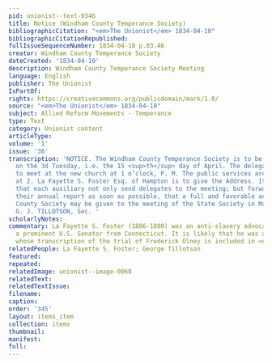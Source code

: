 ```yaml
---
pid: unionist--text-0346
title: Notice (Windham County Temperance Society)
bibliographicCitation: "<em>The Unionist</em> 1834-04-10"
bibliographicCitationRepublished: 
fullIssueSequenceNumber: 1834-04-10 p.03.46
creator: Windham County Temperance Society
dateCreated: '1834-04-10'
description: Windham County Temperance Society Meeting
language: English
publisher: The Unionist
IsPartOf: 
rights: https://creativecommons.org/publicdomain/mark/1.0/
source: "<em>The Unionist</em> 1834-04-10"
subject: Allied Reform Movements - Temperance
type: Text
category: Unionist content
articleType: 
volume: '1'
issue: '36'
transcription: 'NOTICE. The Windham County Temperance Society is to be held in Brooklyn
  on the 3d Tuesday, i.e. the 15 <sup>th</sup> day of April. The delegates are requested
  to meet at the new church at 1 o’clock, P. M. The public services are to commence
  at 2. La Fayette S. Foster Esq. of Hampton is to give the Address. It is very desirable
  that each auxiliary not only send delegates to the meeting; but forward to the Secretary
  their annual report as soon as possible, that a full and favorable account of this
  County Society may be given to the meeting of the State Society in May . &nbsp;&nbsp;
  G. J. TILLOTSON, Sec. '
scholarlyNotes: 
commentary: La Fayette S. Foster (1806-1880) was an anti-slavery advocate and later
  a prominent U.S. Senator from Connecticut. It is likely that he was also the person
  whose transcription of the trial of Frederick Olney is included in <em>The Unionist</em>.
relatedPeople: La Fayette S. Foster; George Tillotson
featured: 
repeated: 
relatedImage: unionist--image-0068
relatedText: 
relatedTextIssue: 
filename: 
caption: 
order: '345'
layout: items_item
collection: items
thumbnail: 
manifest: 
full: 
---
```

